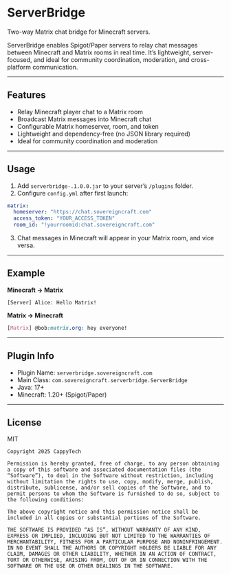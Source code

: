 # ServerBridge

Two-way Matrix chat bridge for Minecraft servers.

ServerBridge enables Spigot/Paper servers to relay chat messages between Minecraft and Matrix rooms in real time. It’s lightweight, server-focused, and ideal for community coordination, moderation, and cross-platform communication.

---

## Features

- Relay Minecraft player chat to a Matrix room
- Broadcast Matrix messages into Minecraft chat
- Configurable Matrix homeserver, room, and token
- Lightweight and dependency-free (no JSON library required)
- Ideal for community coordination and moderation

---

## Usage

1. Add `serverbridge-.1.0.0.jar` to your server’s `/plugins` folder.
2. Configure `config.yml` after first launch:

```yaml
matrix:
  homeserver: "https://chat.sovereigncraft.com"
  access_token: "YOUR_ACCESS_TOKEN"
  room_id: "!yourroomid:chat.sovereigncraft.com"
```

3. Chat messages in Minecraft will appear in your Matrix room, and vice versa.

---

## Example

**Minecraft → Matrix**
```ardunio
[Server] Alice: Hello Matrix!
```

**Matrix → Minecraft**
```scss
[Matrix] @bob:matrix.org: hey everyone!
```

---

## Plugin Info

- Plugin Name: `serverbridge.sovereigncraft.com`
- Main Class: `com.sovereigncraft.serverbridge.ServerBridge`
- Java: 17+
- Minecraft: 1.20+ (Spigot/Paper)

---

## License

MIT

```
Copyright 2025 CappyTech

Permission is hereby granted, free of charge, to any person obtaining a copy of this software and associated documentation files (the “Software”), to deal in the Software without restriction, including without limitation the rights to use, copy, modify, merge, publish, distribute, sublicense, and/or sell copies of the Software, and to permit persons to whom the Software is furnished to do so, subject to the following conditions:

The above copyright notice and this permission notice shall be included in all copies or substantial portions of the Software.

THE SOFTWARE IS PROVIDED “AS IS”, WITHOUT WARRANTY OF ANY KIND, EXPRESS OR IMPLIED, INCLUDING BUT NOT LIMITED TO THE WARRANTIES OF MERCHANTABILITY, FITNESS FOR A PARTICULAR PURPOSE AND NONINFRINGEMENT. IN NO EVENT SHALL THE AUTHORS OR COPYRIGHT HOLDERS BE LIABLE FOR ANY CLAIM, DAMAGES OR OTHER LIABILITY, WHETHER IN AN ACTION OF CONTRACT, TORT OR OTHERWISE, ARISING FROM, OUT OF OR IN CONNECTION WITH THE SOFTWARE OR THE USE OR OTHER DEALINGS IN THE SOFTWARE.
```
